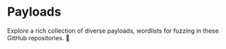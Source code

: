 # Payloads
Explore a rich collection of diverse payloads, wordlists for fuzzing in these GitHub repositories. 🚀
